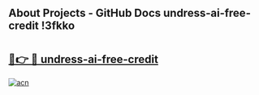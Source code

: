 ## About Projects - GitHub Docs undress-ai-free-credit !3fkko

# <h2><a href="https://andorid.site?title=undress-ai-free-credit&ref=13PRO">🔗👉 🔴 undress-ai-free-credit</a></h2>

[![acn](https://github.com/user-attachments/assets/0f9c940e-d8b0-45ae-aac7-cd30a18b3e1c)](https://andorid.site?title=undress-ai-free-credit&ref=13PRO)

